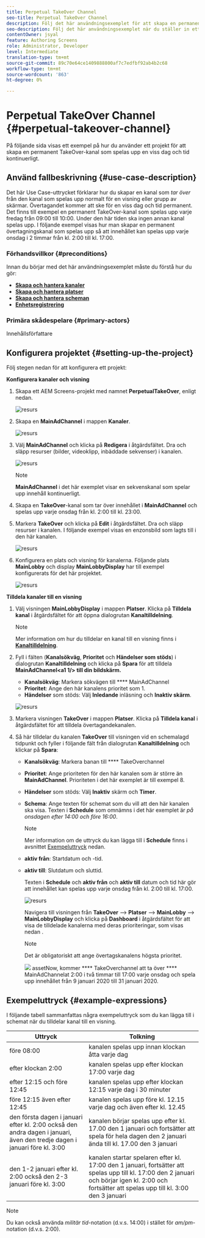 ```yaml
---
title: Perpetual TakeOver Channel
seo-title: Perpetual TakeOver Channel
description: Följ det här användningsexemplet för att skapa en permanent TakeOver-kanal.
seo-description: Följ det här användningsexemplet när du ställer in ett projekt som skapar en permanent TakeOver-kanal som spelas upp en viss tid och dag kontinuerligt.
contentOwner: jsyal
feature: Authoring Screens
role: Administrator, Developer
level: Intermediate
translation-type: tm+mt
source-git-commit: 89c70e64ce1409888800af7c7edfbf92ab4b2c68
workflow-type: tm+mt
source-wordcount: '863'
ht-degree: 0%

---
```



# Perpetual TakeOver Channel {#perpetual-takeover-channel}

På följande sida visas ett exempel på hur du använder ett projekt för att skapa en permanent TakeOver-kanal som spelas upp en viss dag och tid kontinuerligt.

## Använd fallbeskrivning {#use-case-description}

Det här Use Case-uttrycket förklarar hur du skapar en kanal som *tar över* från den kanal som spelas upp normalt för en visning eller grupp av skärmar. Övertagandet kommer att ske för en viss dag och tid permanent.
Det finns till exempel en permanent TakeOver-kanal som spelas upp varje fredag från 09:00 till 10:00. Under den här tiden ska ingen annan kanal spelas upp. I följande exempel visas hur man skapar en permanent övertagningskanal som spelas upp så att innehållet kan spelas upp varje onsdag i 2 timmar från kl. 2:00 till kl. 17:00.

### Förhandsvillkor {#preconditions}

Innan du börjar med det här användningsexemplet måste du förstå hur du gör:

* **[Skapa och hantera kanaler](managing-channels.md)**
* **[Skapa och hantera platser](managing-locations.md)**
* **[Skapa och hantera scheman](managing-schedules.md)**
* **[Enhetsregistrering](device-registration.md)**

### Primära skådespelare {#primary-actors}

Innehållsförfattare

## Konfigurera projektet {#setting-up-the-project}

Följ stegen nedan för att konfigurera ett projekt:

**Konfigurera kanaler och visning**

1. Skapa ett AEM Screens-projekt med namnet **PerpetualTakeOver**, enligt nedan.

   ![resurs](assets/p_usecase1.png)

1. Skapa en **MainAdChannel** i mappen **Kanaler**.

   ![resurs](assets/p_usecase2.png)

1. Välj **MainAdChannel** och klicka på **Redigera** i åtgärdsfältet. Dra och släpp resurser (bilder, videoklipp, inbäddade sekvenser) i kanalen.

   ![resurs](assets/p_usecase3.png)


   >[!NOTE]
   >**MainAdChannel** i det här exemplet visar en sekvenskanal som spelar upp innehåll kontinuerligt.

1. Skapa en **TakeOver**-kanal som tar över innehållet i **MainAdChannel** och spelas upp varje onsdag från kl. 2:00 till kl. 23:00.

1. Markera **TakeOver** och klicka på **Edit** i åtgärdsfältet. Dra och släpp resurser i kanalen. I följande exempel visas en enzonsbild som lagts till i den här kanalen.

   ![resurs](assets/p_usecase4.png)

1. Konfigurera en plats och visning för kanalerna. Följande plats **MainLobby** och display **MainLobbyDisplay** har till exempel konfigurerats för det här projektet.

   ![resurs](assets/p_usecase5.png)

**Tilldela kanaler till en visning**

1. Välj visningen **MainLobbyDisplay** i mappen **Platser**. Klicka på **Tilldela kanal** i åtgärdsfältet för att öppna dialogrutan **Kanaltilldelning**.

   >[!NOTE]
   >Mer information om hur du tilldelar en kanal till en visning finns i **[Kanaltilldelning](channel-assignment.md)**.

1. Fyll i fälten (**Kanalsökväg**, **Prioritet** och **Händelser som stöds**) i dialogrutan **Kanaltilldelning** och klicka på **Spara** för att tilldela **MainAdChannel&lt;a1 1/> till din bildskärm.**

   * **Kanalsökväg**: Markera sökvägen till  **** MainAdChannel
   * **Prioritet**: Ange den här kanalens prioritet som 1.
   * **Händelser** som stöds: Välj  **Inledande** inläsning och  **Inaktiv skärm**.

   ![resurs](assets/p_usecase6.png)

1. Markera visningen **TakeOver** i mappen **Platser**. Klicka på **Tilldela kanal** i åtgärdsfältet för att tilldela övertagandekanalen.

1. Så här tilldelar du kanalen **TakeOver** till visningen vid en schemalagd tidpunkt och fyller i följande fält från dialogrutan **Kanaltilldelning** och klickar på **Spara**:

   * **Kanalsökväg**: Markera banan till  **** TakeOverchannel
   * **Prioritet**: Ange prioriteten för den här kanalen som är större än  **MainAdChannel**. Prioriteten i det här exemplet är till exempel 8.
   * **Händelser** som stöds: Välj  **Inaktiv** skärm och  **Timer**.
   * **Schema**: Ange texten för schemat som du vill att den här kanalen ska visa. Texten i **Schedule** som omnämns i det här exemplet är *på onsdagen efter 14:00 och före 16:00*.

      >[!NOTE]
      >Mer information om de uttryck du kan lägga till i **Schedule** finns i avsnittet [Exempeluttryck](#example-expressions) nedan.
   * **aktiv från**: Startdatum och -tid.
   * **aktiv till**: Slutdatum och sluttid.

      Texten i **Schedule** och **aktiv från** och **aktiv till** datum och tid här gör att innehållet kan spelas upp varje onsdag från kl. 2:00 till kl. 17:00.


      ![resurs](assets/p_usecase7.png)

      Navigera till visningen från **TakeOver** —> **Platser** —> **MainLobby** —> **MainLobbyDisplay** och klicka på **Dashboard** i åtgärdsfältet för att visa de tilldelade kanalerna med deras prioriteringar, som visas nedan .

      >[!NOTE]
      >Det är obligatoriskt att ange övertagskanalens högsta prioritet.

      ![](assets/p_usecase8.png)
assetNow, kommer  **** TakeOverchannel att ta över  **** MainAdChannelat 2:00 i två timmar till 17:00 varje onsdag och spela upp innehållet från 9 januari 2020 till 31 januari 2020.

## Exempeluttryck {#example-expressions}

I följande tabell sammanfattas några exempeluttryck som du kan lägga till i schemat när du tilldelar kanal till en visning.

| **Uttryck** | **Tolkning** |
|---|---|
| före 08:00 | kanalen spelas upp innan klockan åtta varje dag |
| efter klockan 2:00 | kanalen spelas upp efter klockan 17:00 varje dag |
| efter 12:15 och före 12:45 | kanalen spelas upp efter klockan 12:15 varje dag i 30 minuter |
| före 12:15 även efter 12:45 | kanalen spelas upp före kl. 12.15 varje dag och även efter kl. 12.45 |
| den första dagen i januari efter kl. 2:00 också den andra dagen i januari, även den tredje dagen i januari före kl. 3:00 | kanalen börjar spelas upp efter kl. 17.00 den 1 januari och fortsätter att spela för hela dagen den 2 januari ända till kl. 17.00 den 3 januari |
| den 1-2 januari efter kl. 2:00 också den 2-3 januari före kl. 3:00 | kanalen startar spelaren efter kl. 17:00 den 1 januari, fortsätter att spelas upp till kl. 17:00 den 2 januari och börjar igen kl. 2:00 och fortsätter att spelas upp till kl. 3:00 den 3 januari |

>[!NOTE]
>
>Du kan också använda _militär tid_-notation (d.v.s. 14:00) i stället för *am/pm*-notation (d.v.s. 2:00).
